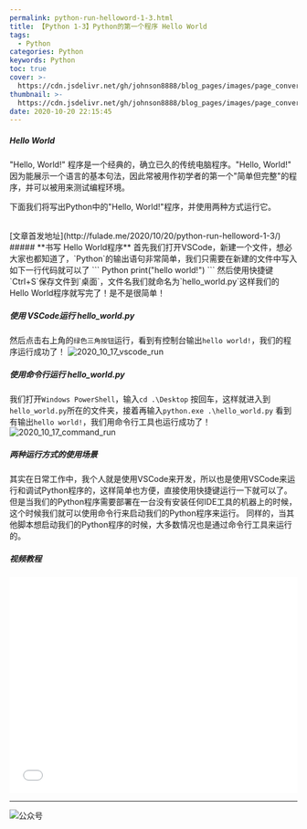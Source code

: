 ```yaml
---
permalink: python-run-helloword-1-3.html
title: 【Python 1-3】Python的第一个程序 Hello World
tags:
  - Python
categories: Python
keywords: Python
toc: true
cover: >-
  https://cdn.jsdelivr.net/gh/johnson8888/blog_pages/images/page_conver_python.jpg
thumbnail: >-
  https://cdn.jsdelivr.net/gh/johnson8888/blog_pages/images/page_conver_python.jpg
date: 2020-10-20 22:15:45
---
```



##### **Hello World**
"Hello, World!" 程序是一个经典的，确立已久的传统电脑程序。"Hello, World!" 因为能展示一个语言的基本句法，因此常被用作初学者的第一个"简单但完整"的程序，并可以被用来测试编程环境。

下面我们将写出Python中的"Hello, World!"程序，并使用两种方式运行它。
<!--more-->    
<br>
[文章首发地址](http://fulade.me/2020/10/20/python-run-helloword-1-3/)
##### **书写 Hello World程序**
首先我们打开VSCode，新建一个文件，想必大家也都知道了，`Python`的输出语句非常简单，我们只需要在新建的文件中写入如下一行代码就可以了
``` Python
print("hello world!")
```
然后使用快捷键`Ctrl+S`保存文件到`桌面`，文件名我们就命名为`hello_world.py`这样我们的Hello World程序就写完了！是不是很简单！

##### **使用 VSCode运行 hello_world.py**
然后点击右上角的`绿色三角按钮`运行，看到有控制台输出`hello world!`，我们的程序运行成功了！
![2020_10_17_vscode_run](https://cdn.jsdelivr.net/gh/johnson8888/blog_pages/images/2020_10_17_vscode_run.png)
##### **使用命令行运行 hello_world.py**
我们打开`Windows PowerShell`，输入`cd .\Desktop` 按回车，这样就进入到`hello_world.py`所在的文件夹，接着再输入`python.exe .\hello_world.py`
看到有输出`hello world!`，我们用命令行工具也运行成功了！
![2020_10_17_command_run](https://cdn.jsdelivr.net/gh/johnson8888/blog_pages/images/2020_10_17_command_run.png)
##### **两种运行方式的使用场景**
其实在日常工作中，我个人就是使用VSCode来开发，所以也是使用VSCode来运行和调试Python程序的，这样简单也方便，直接使用快捷键运行一下就可以了。
但是当我们的Python程序需要部署在一台没有安装任何IDE工具的机器上的时候，这个时候我们就可以使用命令行来启动我们的Python程序来运行。
同样的，当其他脚本想启动我们的Python程序的时候，大多数情况也是通过命令行工具来运行的。


#####  **视频教程**
<div style="position: relative; width: 100%; height: 0; padding-bottom: 75%;">
    <iframe src="//player.bilibili.com/player.html?aid=800034187&bvid=BV1My4y187ov&cid=247600869&page=1" scrolling="no" border="0" frameborder="no" framespacing="0" allowfullscreen="true" style="position: absolute; width: 100%; height: 100%; left: 0; top: 0;"> </iframe>
</div>

***
![公众号](https://cdn.jsdelivr.net/gh/johnson8888/blog_pages/images/page_footer.jpg)
